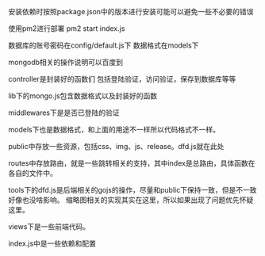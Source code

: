 安装依赖时按照package.json中的版本进行安装可能可以避免一些不必要的错误

使用pm2进行部署
pm2 start index.js

数据库的账号密码在config/default.js下
数据格式在models下

mongodb相关的操作说明可以百度到

controller是封装好的函数们 包括登陆验证，访问验证，保存到数据库等等

lib下的mongo.js包含数据格式以及封装好的函数

middlewares下是是否已登陆的验证

models下也是数据格式，和上面的用途不一样所以代码格式不一样。

public中存放一些资源，包括css、img、js、release。dfd.js就在此处

routes中存放路由，就是一些跳转相关的支持，其中index是总路由，具体函数在各自的文件中。

tools下的dfd.js是后端相关的gojs的操作，尽量和public下保持一致，但是不一致好像也没啥影响。
缩略图相关的实现其实在这里，所以如果出现了问题优先怀疑这里。

views下是一些前端代码。

index.js中是一些依赖和配置


